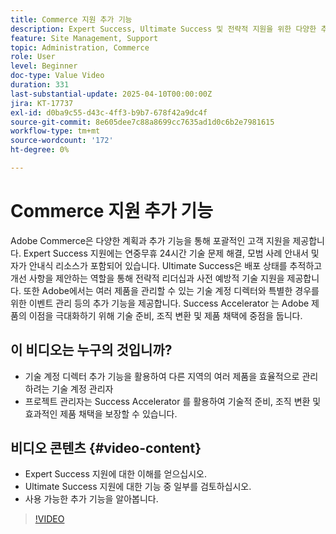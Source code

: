 ```yaml
---
title: Commerce 지원 추가 기능
description: Expert Success, Ultimate Success 및 전략적 지원을 위한 다양한 추가 기능을 포함한 향상된 고객 지원 플랜에 대해 알아봅니다.
feature: Site Management, Support
topic: Administration, Commerce
role: User
level: Beginner
doc-type: Value Video
duration: 331
last-substantial-update: 2025-04-10T00:00:00Z
jira: KT-17737
exl-id: d0ba9c55-d43c-4ff3-b9b7-678f42a9dc4f
source-git-commit: 8e605dee7c88a8699cc7635ad1d0c6b2e7981615
workflow-type: tm+mt
source-wordcount: '172'
ht-degree: 0%

---
```


# Commerce 지원 추가 기능

Adobe Commerce은 다양한 계획과 추가 기능을 통해 포괄적인 고객 지원을 제공합니다. Expert Success 지원에는 연중무휴 24시간 기술 문제 해결, 모범 사례 안내서 및 자가 안내식 리소스가 포함되어 있습니다. Ultimate Success은 배포 상태를 추적하고 개선 사항을 제안하는 역할을 통해 전략적 리더십과 사전 예방적 기술 지원을 제공합니다. 또한 Adobe에서는 여러 제품을 관리할 수 있는 기술 계정 디렉터와 특별한 경우를 위한 이벤트 관리 등의 추가 기능을 제공합니다. Success Accelerator 는 Adobe 제품의 이점을 극대화하기 위해 기술 준비, 조직 변환 및 제품 채택에 중점을 둡니다.

## 이 비디오는 누구의 것입니까?

* 기술 계정 디렉터 추가 기능을 활용하여 다른 지역의 여러 제품을 효율적으로 관리하려는 기술 계정 관리자
* 프로젝트 관리자는 Success Accelerator 를 활용하여 기술적 준비, 조직 변환 및 효과적인 제품 채택을 보장할 수 있습니다.

## 비디오 콘텐츠 {#video-content}

* Expert Success 지원에 대한 이해를 얻으십시오.
* Ultimate Success 지원에 대한 기능 중 일부를 검토하십시오.
* 사용 가능한 추가 기능을 알아봅니다.


>[!VIDEO](https://video.tv.adobe.com/v/3457545/?learn=on&enablevpops)
